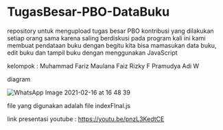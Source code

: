 # TugasBesar-PBO-DataBuku
repository untuk mengupload tugas besar PBO
kontribusi yang dilakukan setiap orang sama karena saling berdiskusi 
pada program kali ini kami membuat pendataan buku dengan begitu kita bisa mamasukan data buku, edit buku dan tampil buku dengan menggunakan JavaScript 

kelompok : 
Muhammad Fariz Maulana
Faiz Rizky F
Pramudya Adi W

diagram 

![WhatsApp Image 2021-02-16 at 16 48 39](https://user-images.githubusercontent.com/25223937/108048043-28098b80-7079-11eb-98c6-35618949440a.jpeg)


file yang digunakan adalah file 
indexFInal.js

link presentasi youtube : https://youtu.be/pnzL3KedtCE
